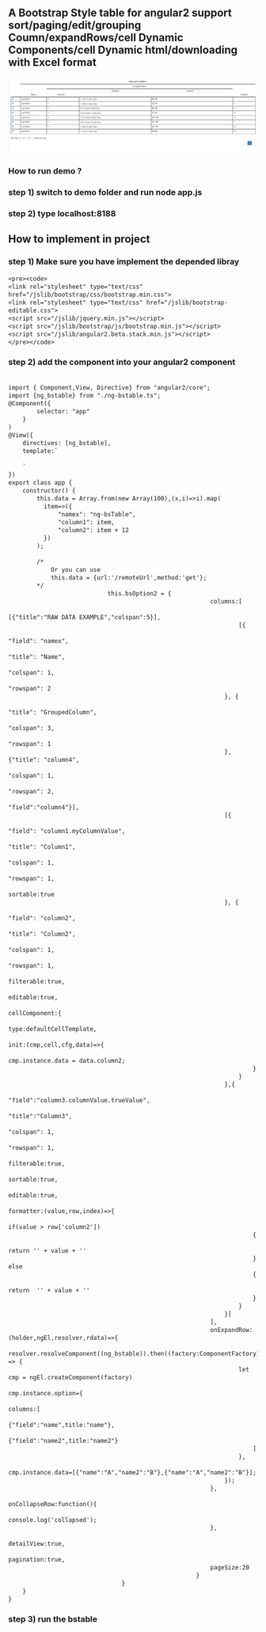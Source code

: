 ## A Bootstrap Style table for angular2 support sort/paging/edit/grouping Coumn/expandRows/cell Dynamic Components/cell Dynamic html/downloading with Excel format
<img src="angular2-bootstrapTable.PNG"></img>
### How to run demo ?

###  step 1) switch to demo folder and run node app.js

###  step 2) type localhost:8188



## How to implement in project



### step 1) Make sure you have implement the depended libray
    <pre><code>
    <link rel="stylesheet" type="text/css" href="/jslib/bootstrap/css/bootstrap.min.css">
    <link rel="stylesheet" type="text/css" href="/jslib/bootstrap-editable.css">
    <script src="/jslib/jquery.min.js"></script>
    <script src="/jslib/bootstrap/js/bootstrap.min.js"></script>
    <script src="/jslib/angular2.beta.stack.min.js"></script>
    </pre></code>

### step 2) add the component into your angular2 component
 <pre><code>
import { Component,View, Directive} from "angular2/core";
import {ng_bstable} from "./ng-bstable.ts";
@Component({
        selector: "app"
    }
)
@View({
    directives: [ng_bstable],
    template:`
        <ng_bstable [option]="bsOption" [data]="data"></ng_bstable>
    `
})
export class app {
    constructor() {
        this.data = Array.from(new Array(100),(x,i)=>i).map(
          item=>({
              "namex": "ng-bsTable",
              "column1": item,
              "column2": item + 12
          })
        );

        /*
            Or you can use
            this.data = {url:'/remoteUrl',method:'get'};
        */
                            this.bsOption2 = {
                                                         columns:[
                                                             [{"title":"RAW DATA EXAMPLE","colspan":5}],
                                                                 [{
                                                                 "field": "namex",
                                                                 "title": "Name",
                                                                 "colspan": 1,
                                                                 "rowspan": 2
                                                             }, {
                                                                 "title": "GroupedColumn",
                                                                 "colspan": 3,
                                                                 "rowspan": 1
                                                             },{"title": "column4",
                                                                     "colspan": 1,
                                                                     "rowspan": 2,
                                                                     "field":"column4"}],
                                                             [{
                                                                 "field": "column1.myColumnValue",
                                                                 "title": "Column1",
                                                                 "colspan": 1,
                                                                 "rowspan": 1,
                                                                 sortable:true
                                                             }, {
                                                                 "field": "column2",
                                                                 "title": "Column2",
                                                                 "colspan": 1,
                                                                 "rowspan": 1,
                                                                 filterable:true,
                                                                 editable:true,
                                                                 cellComponent:{
                                                                     type:defaultCellTemplate,
                                                                     init:(cmp,cell,cfg,data)=>{
                                                                         cmp.instance.data = data.column2;
                                                                     }
                                                                 }
                                                             },{
                                                                 "field":"column3.columnValue.trueValue",
                                                                 "title":"Column3",
                                                                 "colspan": 1,
                                                                 "rowspan": 1,
                                                                 filterable:true,
                                                                 sortable:true,
                                                                 editable:true,
                                                                 formatter:(value,row,index)=>{
                                                                     if(value > row['column2'])
                                                                     {
                                                                         return '<span>' + value + '</span><i class="glyphicon glyphicon-arrow-up"></i>'
                                                                     } else
                                                                     {
                                                                         return  '<span>' + value + '</span><i class="glyphicon glyphicon-arrow-down"></i>'
                                                                     }
                                                                 }
                                                             }]
                                                         ],
                                                         onExpandRow:(holder,ngEl,resolver,rdata)=>{
                                                             resolver.resolveComponent((<Type>ng_bstable)).then((factory:ComponentFactory) => {
                                                                 let cmp = ngEl.createComponent(factory)
                                                                 cmp.instance.option={
                                                                     columns:[
                                                                         {"field":"name",title:"name"},
                                                                         {"field":"name2",title:"name2"}
                                                                     ]
                                                                 },
                                                                 cmp.instance.data=[{"name":"A","name2":"B"},{"name":"A","name2":"B"}];
                                                             });
                                                         },
                                                         onCollapseRow:function(){
                                                             console.log('collapsed');
                                                         },
                                                         detailView:true,
                                                         pagination:true,
                                                         pageSize:20
                                                     }
                                }
    }
}
</code></pre>

### step 3) run the bstable

